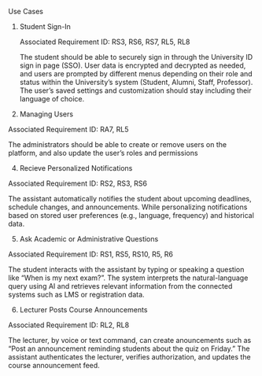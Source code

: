 Use Cases

1. Student Sign-In

    Associated Requirement ID: RS3, RS6, RS7, RL5, RL8
 
   The student should be able to securely sign in through the University ID sign in page (SSO). User data is encrypted and decrypted as needed, and users are prompted by different menus depending on their role and status within the University’s system (Student, Alumni, Staff, Professor). The user’s saved settings and customization should stay including their language of choice.

3. Managing Users
 
  Associated Requirement ID: RA7, RL5

  The administrators should be able to create or remove users on the platform, and also update the user’s roles and permissions

4. Recieve Personalized Notifications

  Associated Requirement ID: RS2, RS3, RS6

 The assistant automatically notifies the student about upcoming deadlines, schedule changes, and announcements. While personalizing notifications based on stored user preferences (e.g., language, frequency) and historical data.

5. Ask Academic or Administrative Questions

  Associated Requirement ID: RS1, RS5, RS10, R5, R6
 
  The student interacts with the assistant by typing or speaking a question like “When is my next exam?”. The system interprets the natural-language query using AI and retrieves relevant information from the connected systems such as LMS or registration data.

6. Lecturer Posts Course Announcements
 
  Associated Requirement ID: RL2, RL8
 
  The lecturer, by voice or text command, can create anouncements such as “Post an announcement reminding students about the quiz on Friday.” The assistant authenticates the lecturer, verifies authorization, and updates the course announcement feed.
